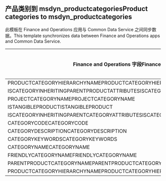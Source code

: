 ## <a name="product-categories-to-msdyn_productcategories"></a><span data-ttu-id="e3f21-101">产品类别到 msdyn_productcategories</span><span class="sxs-lookup"><span data-stu-id="e3f21-101">Product categories to msdyn_productcategories</span></span>

<span data-ttu-id="e3f21-102">此模板在 Finance and Operations 应用与 Common Data Service 之间同步数据。</span><span class="sxs-lookup"><span data-stu-id="e3f21-102">This template synchronizes data between Finance and Operations apps and Common Data Service.</span></span>

<span data-ttu-id="e3f21-103">Finance and Operations 字段</span><span class="sxs-lookup"><span data-stu-id="e3f21-103">Finance and Operations field</span></span> | <span data-ttu-id="e3f21-104">映射类型</span><span class="sxs-lookup"><span data-stu-id="e3f21-104">Map type</span></span> | <span data-ttu-id="e3f21-105">其他 Dynamics 365 字段</span><span class="sxs-lookup"><span data-stu-id="e3f21-105">Other Dynamics 365 field</span></span> | <span data-ttu-id="e3f21-106">默认值</span><span class="sxs-lookup"><span data-stu-id="e3f21-106">Default value</span></span>
---|---|---|---
<span data-ttu-id="e3f21-107">PRODUCTCATEGORYHIERARCHYNAME</span><span class="sxs-lookup"><span data-stu-id="e3f21-107">PRODUCTCATEGORYHIERARCHYNAME</span></span> | = | <span data-ttu-id="e3f21-108">msdyn_hierarchy.msdyn_name</span><span class="sxs-lookup"><span data-stu-id="e3f21-108">msdyn_hierarchy.msdyn_name</span></span> | 
<span data-ttu-id="e3f21-109">ISCATEGORYINHERITINGPARENTPRODUCTATTRIBUTES</span><span class="sxs-lookup"><span data-stu-id="e3f21-109">ISCATEGORYINHERITINGPARENTPRODUCTATTRIBUTES</span></span> | >< | <span data-ttu-id="e3f21-110">msdyn_isinheritingparentproductattributes</span><span class="sxs-lookup"><span data-stu-id="e3f21-110">msdyn_isinheritingparentproductattributes</span></span> | 
<span data-ttu-id="e3f21-111">PROJECTCATEGORYNAME</span><span class="sxs-lookup"><span data-stu-id="e3f21-111">PROJECTCATEGORYNAME</span></span> | = | <span data-ttu-id="e3f21-112">msdyn_projectcategoryname</span><span class="sxs-lookup"><span data-stu-id="e3f21-112">msdyn_projectcategoryname</span></span> | 
<span data-ttu-id="e3f21-113">ISTANGIBLEPRODUCT</span><span class="sxs-lookup"><span data-stu-id="e3f21-113">ISTANGIBLEPRODUCT</span></span> | >< | <span data-ttu-id="e3f21-114">msdyn_istangibleproduct</span><span class="sxs-lookup"><span data-stu-id="e3f21-114">msdyn_istangibleproduct</span></span> | 
<span data-ttu-id="e3f21-115">ISCATEGORYINHERITINGPARENTCATEGORYATTRIBUTES</span><span class="sxs-lookup"><span data-stu-id="e3f21-115">ISCATEGORYINHERITINGPARENTCATEGORYATTRIBUTES</span></span> | >< | <span data-ttu-id="e3f21-116">msdyn_isinheritingparentcategoryattributes</span><span class="sxs-lookup"><span data-stu-id="e3f21-116">msdyn_isinheritingparentcategoryattributes</span></span> | 
<span data-ttu-id="e3f21-117">CATEGORYCODE</span><span class="sxs-lookup"><span data-stu-id="e3f21-117">CATEGORYCODE</span></span> | = | <span data-ttu-id="e3f21-118">msdyn_code</span><span class="sxs-lookup"><span data-stu-id="e3f21-118">msdyn_code</span></span> | 
<span data-ttu-id="e3f21-119">CATEGORYDESCRIPTION</span><span class="sxs-lookup"><span data-stu-id="e3f21-119">CATEGORYDESCRIPTION</span></span> | = | <span data-ttu-id="e3f21-120">msdyn_description</span><span class="sxs-lookup"><span data-stu-id="e3f21-120">msdyn_description</span></span> | 
<span data-ttu-id="e3f21-121">CATEGORYKEYWORDS</span><span class="sxs-lookup"><span data-stu-id="e3f21-121">CATEGORYKEYWORDS</span></span> | = | <span data-ttu-id="e3f21-122">msdyn_keywords</span><span class="sxs-lookup"><span data-stu-id="e3f21-122">msdyn_keywords</span></span> | 
<span data-ttu-id="e3f21-123">CATEGORYNAME</span><span class="sxs-lookup"><span data-stu-id="e3f21-123">CATEGORYNAME</span></span> | = | <span data-ttu-id="e3f21-124">msdyn_name</span><span class="sxs-lookup"><span data-stu-id="e3f21-124">msdyn_name</span></span> | 
<span data-ttu-id="e3f21-125">FRIENDLYCATEGORYNAME</span><span class="sxs-lookup"><span data-stu-id="e3f21-125">FRIENDLYCATEGORYNAME</span></span> | = | <span data-ttu-id="e3f21-126">msdyn_friendlycategoryname</span><span class="sxs-lookup"><span data-stu-id="e3f21-126">msdyn_friendlycategoryname</span></span> | 
<span data-ttu-id="e3f21-127">PARENTPRODUCTCATEGORYNAME</span><span class="sxs-lookup"><span data-stu-id="e3f21-127">PARENTPRODUCTCATEGORYNAME</span></span> | = | <span data-ttu-id="e3f21-128">msdyn_parentproductcategory.msdyn_name</span><span class="sxs-lookup"><span data-stu-id="e3f21-128">msdyn_parentproductcategory.msdyn_name</span></span> | 
<span data-ttu-id="e3f21-129">PRODUCTCATEGORYHIERARCHYNAME</span><span class="sxs-lookup"><span data-stu-id="e3f21-129">PRODUCTCATEGORYHIERARCHYNAME</span></span> | >> | <span data-ttu-id="e3f21-130">msdyn_parentproductcategory.msdyn_hierarchy.msdyn_name</span><span class="sxs-lookup"><span data-stu-id="e3f21-130">msdyn_parentproductcategory.msdyn_hierarchy.msdyn_name</span></span> | 
